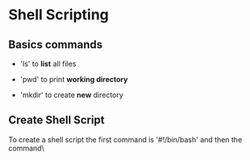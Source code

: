 # Shell Scripting

## Basics commands

- 'ls' to **list** all files

- 'pwd' to print **working directory**

- 'mkdir' to create  **new** directory

## Create Shell Script

To create a shell script the first command is '#!/bin/bash' and then the command\